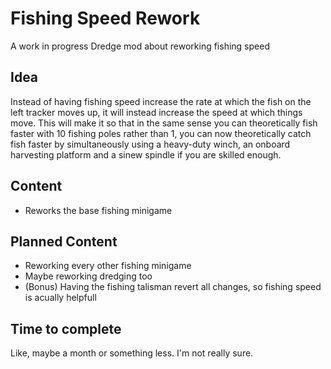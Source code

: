 # Fishing Speed Rework
A work in progress Dredge mod about reworking fishing speed 

## Idea
Instead of having fishing speed increase the rate at which the fish on the left tracker moves up, it will instead increase the speed at which things move. This will make it so that in the same sense you can theoretically fish faster with 10 fishing poles rather than 1, you can now theoretically catch fish faster by simultaneously using a heavy-duty winch, an onboard harvesting platform and a sinew spindle if you are skilled enough.

## Content
+ Reworks the base fishing minigame

## Planned Content
+ Reworking every other fishing minigame
+ Maybe reworking dredging too
+ (Bonus) Having the fishing talisman revert all changes, so fishing speed is acually helpfull

## Time to complete
Like, maybe a month or something less. I'm not really sure.
